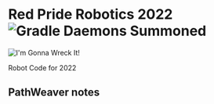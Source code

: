 # Red Pride Robotics 2022 ![Gradle Daemons Summoned](https://img.shields.io/badge/Daemons%20Summoned-578-red?style=for-the-badge&logo=gradle)
![I'm Gonna Wreck It!](https://media.giphy.com/media/IjD2bKEIiyLfi/giphy.gif)

Robot Code for 2022
## PathWeaver notes
